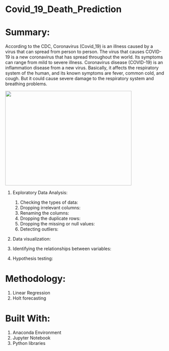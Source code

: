 # Covid_19_Death_Prediction
# Summary:
According to the CDC, Coronavirus (Covid_19) is an illness caused by a virus that can spread from person to person. The virus that causes COVID-19 is a new coronavirus that has spread throughout the world. Its symptoms can range from mild to severe illness. Coronavirus disease (COVID-19) is an inflammation disease from a new virus. Basically, it affects the respiratory system of the human, and its known symptoms are fever, common cold, and cough. But it could cause severe damage to the respiratory system and breathing problems. 

<img src="image/image.png" width="400px" height="300px">

1)	Exploratory Data Analysis:

    1)	Checking the types of data:
    2)	Dropping irrelevant columns:
    3)	Renaming the columns:
    4)	Dropping the duplicate rows:
    5)	Dropping the missing or null values:
    6)	Detecting outliers:
    
2)	Data visualization:
3)	Identifying the relationships between variables:
4)	Hypothesis testing:
# Methodology:
1) Linear Regression
2) Holt forecasting 

# Built With:
1) Anaconda Environment
2) Jupyter Notebook
3) Python libraries

